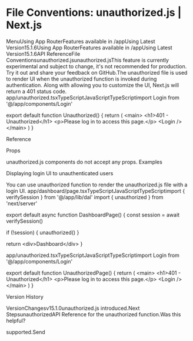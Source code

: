 # File Conventions: unauthorized.js | Next.js

<p>MenuUsing App RouterFeatures available in /appUsing Latest Version15.1.6Using App RouterFeatures available in /appUsing Latest Version15.1.6API ReferenceFile Conventionsunauthorized.jsunauthorized.jsThis feature is currently experimental and subject to change, it's not recommended for production. Try it out and share your feedback on GitHub.The unauthorized file is used to render UI when the unauthorized function is invoked during authentication. Along with allowing you to customize the UI, Next.js will return a 401 status code.
app/unauthorized.tsxTypeScriptJavaScriptTypeScriptimport Login from '@/app/components/Login'</p>
<p>export default function Unauthorized() {
return (
&lt;main&gt;
&lt;h1&gt;401 - Unauthorized&lt;/h1&gt;
&lt;p&gt;Please log in to access this page.&lt;/p&gt;
&lt;Login /&gt;
&lt;/main&gt;
)
}</p>
<p>Reference</p>
<p>Props</p>
<p>unauthorized.js components do not accept any props.
Examples</p>
<p>Displaying login UI to unauthenticated users</p>
<p>You can use unauthorized function to render the unauthorized.js file with a login UI.
app/dashboard/page.tsxTypeScriptJavaScriptTypeScriptimport { verifySession } from '@/app/lib/dal'
import { unauthorized } from 'next/server'</p>
<p>export default async function DashboardPage() {
const session = await verifySession()</p>
<p>if (!session) {
unauthorized()
}</p>
<p>return &lt;div&gt;Dashboard&lt;/div&gt;
}</p>
<p>app/unauthorized.tsxTypeScriptJavaScriptTypeScriptimport Login from '@/app/components/Login'</p>
<p>export default function UnauthorizedPage() {
return (
&lt;main&gt;
&lt;h1&gt;401 - Unauthorized&lt;/h1&gt;
&lt;p&gt;Please log in to access this page.&lt;/p&gt;
&lt;Login /&gt;
&lt;/main&gt;
)
}</p>
<p>Version History</p>
<p>VersionChangesv15.1.0unauthorized.js introduced.Next StepsunauthorizedAPI Reference for the unauthorized function.Was this helpful?</p>
<p>supported.Send</p>
